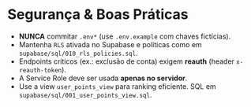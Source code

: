 # Segurança & Boas Práticas

- **NUNCA** commitar `.env*` (use `.env.example` com chaves fictícias).
- Mantenha `RLS` ativada no Supabase e políticas como em `supabase/sql/010_rls_policies.sql`.
- Endpoints críticos (ex.: exclusão de conta) exigem **reauth** (header `x-reauth-token`).
- A Service Role deve ser usada **apenas no servidor**.
- Use a view `user_points_view` para ranking eficiente. SQL em `supabase/sql/001_user_points_view.sql`.
